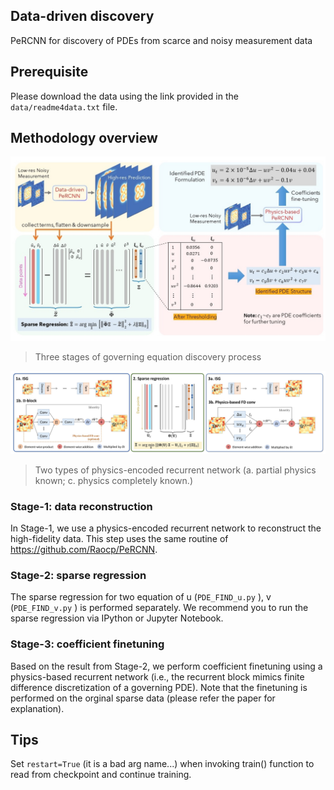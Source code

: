 ## Data-driven discovery

PeRCNN for discovery of PDEs from scarce and noisy measurement data

## Prerequisite

Please download the data using the link provided in the ``data/readme4data.txt`` file. 


## Methodology overview

![](https://github.com/Raocp/Discover-PDE-with-Noisy-Scarce-Data/blob/main/Gallery/Slide2.JPG)

> Three stages of governing equation discovery process


![](https://github.com/Raocp/Discover-PDE-with-Noisy-Scarce-Data/blob/main/Gallery/Slide3.JPG)

> Two types of physics-encoded recurrent network (a. partial physics known; c. physics completely known.)

### Stage-1: data reconstruction

In Stage-1, we use a physics-encoded recurrent network to reconstruct the high-fidelity data. This step uses the same routine of https://github.com/Raocp/PeRCNN. 

### Stage-2: sparse regression

The sparse regression for two equation of u (`PDE_FIND_u.py` ), v (`PDE_FIND_v.py` ) is performed separately. We recommend you to run the sparse regression via IPython or Jupyter Notebook.

### Stage-3: coefficient finetuning

Based on the result from Stage-2, we perform coefficient finetuning using a physics-based recurrent network (i.e., the recurrent block mimics finite difference discretization of a governing PDE). Note that the finetuning is performed on the orginal sparse data (please refer the paper for explanation). 

## Tips

Set `restart=True` (it is a bad arg name...) when invoking train() function to read from checkpoint and continue training. 
